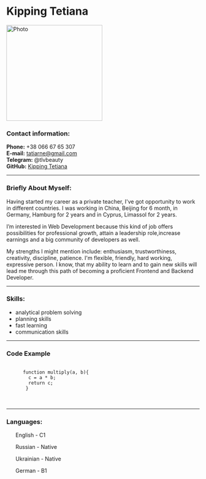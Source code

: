 <h1 id="Kipping-Tetiana">Kipping Tetiana</h1> 
<img width="250" src="https://scontent.fnic2-2.fna.fbcdn.net/v/t1.6435-9/200305061_1409875639373673_2851032396710090066_n.jpg?_nc_cat=110&ccb=1-7&_nc_sid=730e14&_nc_ohc=hKaqjjLDjBYAX8ckAmZ&_nc_ht=scontent.fnic2-2.fna&oh=00_AfDaNc_9Oya_P0unSWZt6FO-4Q6aYhrNt5opMMuOPFiisg&oe=63BC2072" alt="Photo" /><br />

<h3 id="contact-information">Contact information:</h3>

<strong>Phone:</strong> +38 066 67 65 307<br />
<strong>E-mail:</strong> tatiarne@gmail.com<br />
<strong>Telegram:</strong> @tlvbeauty<br />
<strong>GitHub:</strong> <a href="https://github.com/codetati">Kipping Tetiana</a> <br />
  
  <hr />

<h3 id="briefly-about-myself">Briefly About Myself:</h3>
  
<p>
  Having started my career as a private teacher, I've got opportunity to work in different countries. I was working in China, Beijing for 6 month, in Germany, Hamburg for 2 years and in Cyprus, Limassol for 2 years. </p>
 <p> I’m interested in Web Development because this kind of job offers possibilities for professional growth, attain a leadership role,increase earnings and a big community of developers as well.</p>
 <p> My strengths I might mention include: enthusiasm, trustworthiness, creativity, discipline, patience. I'm flexible, friendly, hard working, expressive person. I know, that my ability to learn and to gain new skills will lead me through this path of becoming a proficient Frontend and Backend Developer.
</p>

  <hr />
  
<h3 id="skills">Skills:</h3>
<ul>
<li> analytical problem solving </li> 
<li> planning skills </li> 
<li> fast learning </li>  
<li> communication skills </li>
  </ul>
  <hr />
  
  <h3 id="code-example"><strong>Code Example</strong></h3>
<div class="language-plaintext highlighter-rouge">
  <div class="highlight">
    <pre class="highlight">
      <code>
      function multiply(a, b){
        c = a * b;
        return c;
       }
  </code> 
  </pre> 
  </div>
 </div>
    
 
  
  
 <hr />

<h3 id="languages">Languages:</h3>

<ul>
<p> English - C1<br>
<p> Russian - Native<br>
<p> Ukrainian - Native<br>
<p> German - B1<br>  </p>
</ul>
